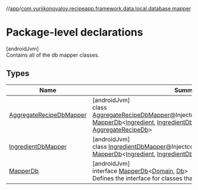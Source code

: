 //[app](../../index.md)/[com.yuriikonovalov.recipeapp.framework.data.local.database.mapper](index.md)

# Package-level declarations

[androidJvm]\
Contains all of the db mapper classes.

## Types

| Name | Summary |
|---|---|
| [AggregateRecipeDbMapper](-aggregate-recipe-db-mapper/index.md) | [androidJvm]<br>class [AggregateRecipeDbMapper](-aggregate-recipe-db-mapper/index.md)@Injectconstructor(ingredientDbMapper: [MapperDb](-mapper-db/index.md)&lt;[Ingredient](../com.yuriikonovalov.recipeapp.application.entities/-ingredient/index.md), [IngredientDb](../com.yuriikonovalov.recipeapp.framework.data.local.database.model/-ingredient-db/index.md)&gt;) : [MapperDb](-mapper-db/index.md)&lt;[Recipe](../com.yuriikonovalov.recipeapp.application.entities/-recipe/index.md), [AggregateRecipeDb](../com.yuriikonovalov.recipeapp.framework.data.local.database.model.relation/-aggregate-recipe-db/index.md)&gt; |
| [IngredientDbMapper](-ingredient-db-mapper/index.md) | [androidJvm]<br>class [IngredientDbMapper](-ingredient-db-mapper/index.md)@Injectconstructor : [MapperDb](-mapper-db/index.md)&lt;[Ingredient](../com.yuriikonovalov.recipeapp.application.entities/-ingredient/index.md), [IngredientDb](../com.yuriikonovalov.recipeapp.framework.data.local.database.model/-ingredient-db/index.md)&gt; |
| [MapperDb](-mapper-db/index.md) | [androidJvm]<br>interface [MapperDb](-mapper-db/index.md)&lt;[Domain](-mapper-db/index.md), [Db](-mapper-db/index.md)&gt;<br>Defines the interface for classes that are db mappers. |
